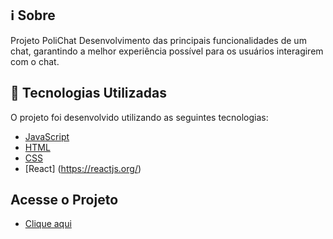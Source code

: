 

## :information_source: Sobre

Projeto PoliChat
Desenvolvimento das principais funcionalidades de um chat, garantindo a melhor experiência possível para os usuários interagirem com o chat.

## :rocket: Tecnologias Utilizadas

O projeto foi desenvolvido utilizando as seguintes tecnologias:



- [JavaScript](https://www.javascript.com/)
- [HTML](https://www.w3schools.com/html/)
- [CSS](https://www.w3schools.com/css/)
- [React] (https://reactjs.org/)


## Acesse o Projeto

- <a href="https://searchenginejlobato95.netlify.app/">Clique aqui</a>
